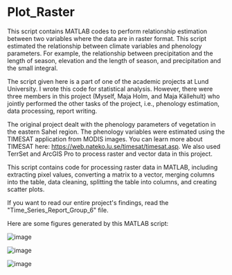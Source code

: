 # Plot_Raster
This script contains MATLAB codes to perform relationship estimation between two variables where the data are in raster format. This script estimated the relationship between climate variables and phenology parameters. For example, the relationship between precipitation and the length of season, elevation and the length of season, and precipitation and the small integral.

The script given here is a part of one of the academic projects at Lund University. I wrote this code for statistical analysis. However, there were three members in this project (Myself, Maja Holm, and Maja Källehult) who jointly performed the other tasks of the project, i.e., phenology estimation, data processing, report writing. 

The original project dealt with the phenology parameters of vegetation in the eastern Sahel region. The phenology variables were estimated using the TIMESAT application from MODIS images. You can learn more about TIMESAT here: https://web.nateko.lu.se/timesat/timesat.asp. We also used TerrSet and ArcGIS Pro to process raster and vector data in this project.

This script contains code for processing raster data in MATLAB, including extracting pixel values, converting a matrix to a vector, merging columns into the table, data cleaning, splitting the table into columns, and creating scatter plots.

If you want to read our entire project's findings, read the "Time_Series_Report_Group_6" file.

Here are some figures generated by this MATLAB script:

![image](https://github.com/mds-islam/Plot_Raster/assets/158111120/b466b195-7a58-468c-a376-b57fe44e68a3)

![image](https://github.com/mds-islam/Plot_Raster/assets/158111120/380c1986-b7ea-45bc-97bd-63ff9cf20a68)

![image](https://github.com/mds-islam/Plot_Raster/assets/158111120/b15c7e07-9408-4016-88e6-c9bab0985cba)










